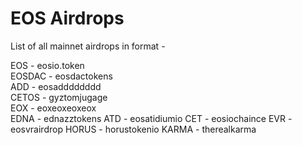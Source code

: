 # EOS Airdrops
List of all mainnet airdrops in format <symbol> - <contract name>

EOS - eosio.token  
EOSDAC - eosdactokens  
ADD - eosadddddddd  
CETOS -  gyztomjugage  
EOX - eoxeoxeoxeox  
EDNA - ednazztokens
ATD - eosatidiumio
CET - eosiochaince
EVR - eosvrairdrop
HORUS - horustokenio
KARMA - therealkarma
